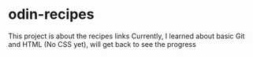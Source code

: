 # odin-recipes
This project is about the recipes links 
Currently, I learned about basic Git and HTML (No CSS yet), will get back to see the progress